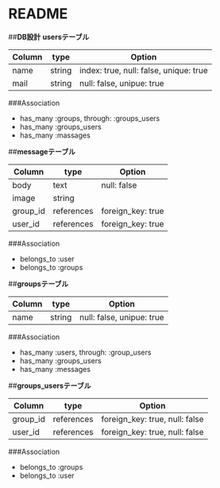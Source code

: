 # README

##**DB設計**
**usersテーブル**

|Column|type|Option|
|------|----|------|
|name|string|index: true, null: false, unique: true|
|mail|string|null: false, unipue: true|

###Association

- has_many :groups, through: :groups_users
- has_many :groups_users
- has_many :massages

##**messageテーブル**

|Column|type|Option|
|------|----|------|
|body|text|null: false|
|image|string|	
|group_id|references|foreign_key: true|
|user_id|references|foreign_key: true|

###Association

- belongs_to :user
- belongs_to :groups

##**groupsテーブル**

|Column|type|Option|
|------|----|------|
|name|string|null: false, unipue: true|

###Association

- has_many :users, through: :group_users
- has_many :groups_users
- has_many :messages

##**groups_usersテーブル**

|Column|type|Option|
|------|----|------|
|group_id|references|foreign_key: true, null: false|
|user_id|references|foreign_key: true, null: false|

###Association

- belongs_to :groups
- belongs_to :user
